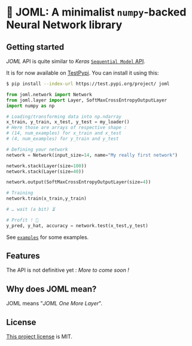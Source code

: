 🦎 JOML: A minimalist `numpy`-backed Neural Network library
========================================================

## Getting started

*JOML* API is quite similar to *Keras* [`Sequential Model` API](https://keras.io/getting-started/sequential-model-guide/).

It is for now available on [TestPypi](http://test.pypi.org/).
You can install it using this:

```bash
$ pip install --index-url https://test.pypi.org/project/ joml
```

```python
from joml.network import Network
from joml.layer import Layer, SoftMaxCrossEntropyOutputLayer
import numpy as np

# Loading/transforming data into np.ndarray
x_train, y_train, x_test, y_test = my_loader()
# Here those are arrays of respective shape :
# (14, num_examples) for x_train and x_test
# (4, num_examples) for y_train and y_test

# Defining your network
network = Network(input_size=14, name="My really first network")

network.stack(Layer(size=100))
network.stack(Layer(size=40))

network.output(SoftMaxCrossEntropyOutputLayer(size=4))

# Training
network.train(x_train,y_train)

# … wait (a bit) ⏳

# Profit ! 🚀
y_pred, y_hat, accuracy = network.test(x_test,y_test)
```

See [`examples`](./examples) for some examples.

## Features

The API is not definitive yet : *More to come soon !*

## Why does JOML mean?

JOML means "*JOML One More Layer*".

## License

[This project license](./LICENSE) is MIT.

